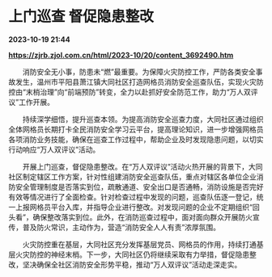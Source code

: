 # 上门巡查 督促隐患整改

**2023-10-19 21:44**

**https://zjrb.zjol.com.cn/html/2023-10/20/content_3692490.htm**

　　消防安全无小事，防患未“燃”最重要。为保障火灾防控工作，严防各类安全事故发生，温州市平阳县萧江镇大同社区打造网格员消防安全巡查队伍，实现火灾防控由“末梢治理”向“前端预防”转变，全力以赴抓好安全防范工作，助力“万人双评议”工作开展。

　　持续深学细悟，提升巡查本领。为提高消防安全巡查力度，大同社区通过组织全体网格员长期打卡全民消防安全学习云平台，提高理论知识，进一步增强网格员各项消防业务技能，确保在巡查工作过程中，帮助企业及时发现隐患问题，以切实行动响应“万人双评议”活动。

　　开展上门巡查，督促隐患整改。在“万人双评议”活动火热开展的背景下，大同社区制定辖区工作方案，针对性组建消防安全巡查队伍，重点对辖区各单位企业消防安全管理制度是否落实到位，疏散通道、安全出口是否通畅，消防设施是否完好有效等情况进行了全面检查。针对检查过程中发现的问题，巡查队伍逐一登记，统一上报网格员平台入库，并指导企业进行整改。对发现问题的企业不定期组织“回头看”，确保整改落实到位。此外，在消防巡查过程中，面对面向群众开展防火宣传，普及防火常识，主动作为，营造“消防安全人人有责”浓厚氛围。

　　火灾防控重在基层，大同社区充分发挥基层党员、网格员的作用，持续打通基层火灾防控的神经末梢。下一步，大同社区仍将继续采取有力举措，督促隐患整改，坚决确保全社区消防安全形势平稳，推动“万人双评议”活动走深走实。